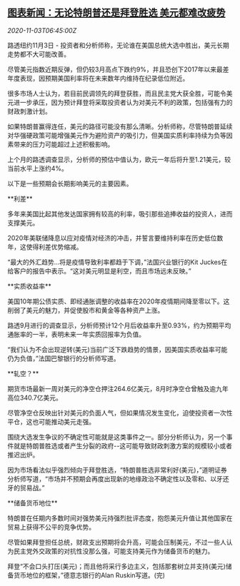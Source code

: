 <!--1604388197000-->
[图表新闻：无论特朗普还是拜登胜选 美元都难改疲势](https://cn.reuters.com/article/graphics-dollar-weakness-1103-tues-idCNKBS27J0J6)
------

<div><i>2020-11-03T06:45:00Z</i></div><p>路透纽约11月3日 - 投资者和分析师称，无论谁在美国总统大选中胜出，美元长期走势都不大可能改善。</p><p>尽管美元指数近期反弹，但仍较3月高点下跌约9%，并且恐创下2017年以来最差年度表现，因预期美国利率将在未来数年内维持在纪录低位附近。</p><p>很多市场人士认为，若目前民调领先的拜登获胜，而且民主党大获全胜，可能令美元进一步承压，因为预计拜登将采取投资者认为对美元不利的政策，包括强有力的财政刺激计划。</p><p>如果特朗普赢得连任，美元的路径可能没有那么清晰。分析师称，尽管特朗普延续对华强硬政策可能增强美元作为避险资产的吸引力，但美国实质利率持续为负等因素带来的压力可能超过上述积极影响。</p><p>上个月的路透调查显示，分析师的预估中值认为，欧元一年后将升至1.21美元，较当前水平上涨约4%。</p><p>以下是一些预期会长期影响美元的主要因素。</p><p>**利差**</p><p>多年来美国比起其他发达国家拥有较高的利率，吸引那些追捧收益的投资人，进而支撑美元。</p><p>2020年美联储降息以应对疫情对经济的冲击，并誓言要维持利率在历史低位数年，这使得利差优势缩减。</p><p>“最大的外汇趋势...将是疫情导致利率都趋于下调，”法国兴业银行的Kit Juckes在给客户的报告中表示。“这对美元明显是利空，而且市场远未反映。”</p><p>**实质收益率**</p><p>美国10年期公债实质、即经通胀调整的收益率在2020年疫情期间降至零以下。这削弱了美元的魅力，并促使股市和黄金等各种资产上涨。</p><p>路透9月进行的调查显示，分析师预计12个月后收益率升至0.93%，约为预期平均通胀率的一半，表明未来一年实质回报率为负值。</p><p>“我们认为不会出现逆转(美元)当前广泛下跌趋势的情景，因美国实质收益率可能仍为负值，”法国巴黎银行的分析师写道。</p><p>**轧空？**</p><p>期货市场最新一周对美元的净空仓押注264.6亿美元，8月时净空仓曾触及逾九年高位340.7亿美元。</p><p>尽管净空仓反映出针对美元的负面人气，但如果情况发生变化，迫使投资者一次性平仓，这也可能推动美元走强。</p><p>围绕大选发生争议的不确定性可能就是这类事件之一。部分分析师认为，另一个事件就是特朗普胜选或者产生分裂的政府--这可能导致财政刺激方案的规模较小或者推迟出炉。</p><p>因为市场看法似乎强烈倾向于拜登胜选，“特朗普胜选非常利好(美元)，”道明证券分析师写道，“市场并不预期会再度出现新的地缘政治不确定性以及零和、以牙还牙的贸易战。”</p><p>**储备货币地位**</p><p>特朗普在任期内多数时间对强势美元持强烈批评态度，抱怨美元升值让其他国家在贸易上获得不公平的竞争优势。</p><p>尽管如果拜登担任总统，财政支出预期将会升高，可能会压制美元，不过一些人认为民主党外交政策的对抗性没那么强，可能支持美元作为储备货币的魅力。</p><p>拜登“不会口头打压(美元)；而且他将采行多边主义，包括那套树立并支持(美元)储备货币地位的框架，”德意志银行的Alan Ruskin写道。(完)</p>
